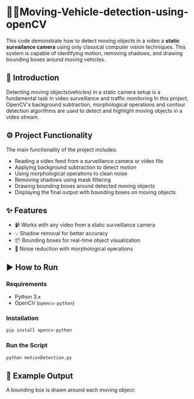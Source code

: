 # 🚶‍♂️Moving-Vehicle-detection-using-openCV

This code demonstrate how to detect moving objects in a video a **static survailance camera** using only classical computer vision techniques. This system is capable of identifying motion, removing shadows, and drawing bounding boxes around moving vehicles. 

## 📌 Introduction

Detecting moving objects(vehicles) in a static camera setup is a fundamental task in video surveillance and traffic monitoring In this project, OpenCV's background subtraction, morphological operations and contour detection algorithms are used to detect and highlight moving objects in a video stream. 

## ⚙️ Project Functionality

The main functionality of the project includes:
- Reading a video feed from a surveillance camera or video file
- Applying background subtraction to detect motion
- Using morphological operations to clean noise
- Removing shadows using mask filtering
- Drawing bounding boxes around detected moving objects
- Displaying the final output with bounding boxes on moving objects

## ✨ Features

- 📹 Works with any video from a static surveillance camera
- 💡 Shadow removal for better accuracy
- 📦 Bounding boxes for real-time object visualization
- 🧹 Noise reduction with morphological operations

## ▶️ How to Run

### Requirements

- Python 3.x
- OpenCV (`opencv-python`)

### Installation

```bash
pip install opencv-python
```

### Run the Script

```bash
python motionDetection.py
```

## 📸 Example Output
A bounding box is drawn around each moving object:












